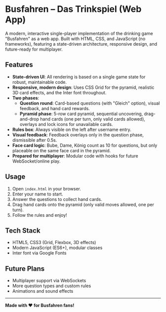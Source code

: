 # Busfahren – Das Trinkspiel (Web App)

A modern, interactive single-player implementation of the drinking game "Busfahren" as a web app. Built with HTML, CSS, and JavaScript (no frameworks), featuring a state-driven architecture, responsive design, and future-ready for multiplayer.

## Features

- **State-driven UI**: All rendering is based on a single game state for robust, maintainable code.
- **Responsive, modern design**: Uses CSS Grid for the pyramid, realistic 3D card effects, and the Inter font throughout.
- **Two phases**:
  - **Question round**: Card-based questions (with "Gleich" option), visual feedback, and hand card rewards.
  - **Pyramid phase**: 5-row card pyramid, sequential uncovering, drag-and-drop hand cards (one per turn, only valid cards allowed), overlays and lock icons for unavailable cards.
- **Rules box**: Always visible on the left after username entry.
- **Visual feedback**: Feedback overlays only in the question phase, dismissible after 0.5s.
- **Face card logic**: Bube, Dame, König count as 10 for questions, but only placeable on the same face card in the pyramid.
- **Prepared for multiplayer**: Modular code with hooks for future WebSocket/online play.

## Usage

1. Open `index.html` in your browser.
2. Enter your name to start.
3. Answer the questions to collect hand cards.
4. Drag hand cards onto the pyramid (only valid moves allowed, one per turn).
5. Follow the rules and enjoy!

## Tech Stack
- HTML5, CSS3 (Grid, Flexbox, 3D effects)
- Modern JavaScript (ES6+), modular classes
- Inter font via Google Fonts

## Future Plans
- Multiplayer support via WebSockets
- More question types and custom rules
- Animations and sound effects

---

**Made with ❤️ for Busfahren fans!** 